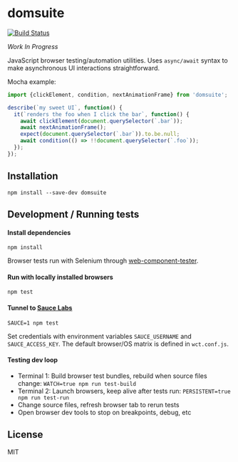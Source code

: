 # domsuite

[![Build Status](https://travis-ci.com/mixpanel/domsuite.svg?branch=master)](https://travis-ci.com/mixpanel/domsuite)

*Work In Progress*

JavaScript browser testing/automation utilities. Uses `async/await` syntax to make
asynchronous UI interactions straightforward.

Mocha example:
```js
import {clickElement, condition, nextAnimationFrame} from 'domsuite';

describe(`my sweet UI`, function() {
  it(`renders the foo when I click the bar`, function() {
    await clickElement(document.querySelector(`.bar`));
    await nextAnimationFrame();
    expect(document.querySelector(`.bar`)).to.be.null;
    await condition(() => !!document.querySelector(`.foo`));
  });
});
```

## Installation

`npm install --save-dev domsuite`

## Development / Running tests

#### Install dependencies

`npm install`

Browser tests run with Selenium through [web-component-tester](https://github.com/Polymer/tools/tree/master/packages/web-component-tester).

#### Run with locally installed browsers
`npm test`

#### Tunnel to [Sauce Labs](https://saucelabs.com/)
`SAUCE=1 npm test`

Set credentials with environment variables `SAUCE_USERNAME` and `SAUCE_ACCESS_KEY`. The default browser/OS matrix is defined in `wct.conf.js`.

#### Testing dev loop
- Terminal 1: Build browser test bundles, rebuild when source files change: `WATCH=true npm run test-build`
- Terminal 2: Launch browsers, keep alive after tests run: `PERSISTENT=true npm run test-run`
- Change source files, refresh browser tab to rerun tests
- Open browser dev tools to stop on breakpoints, debug, etc

## License

MIT
